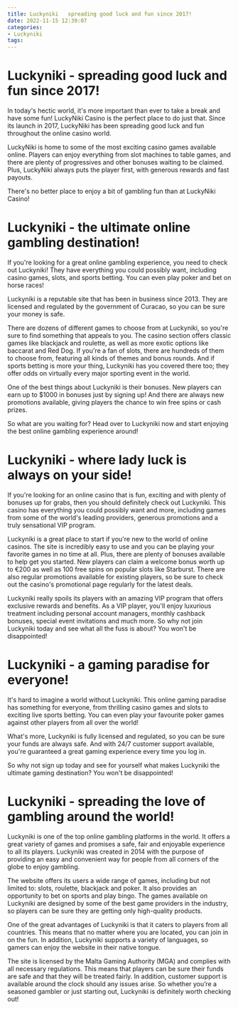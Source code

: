 ```yaml
---
title: Luckyniki   spreading good luck and fun since 2017!
date: 2022-11-15 12:39:07
categories:
- Luckyniki
tags:
---
```



#  Luckyniki - spreading good luck and fun since 2017!

In today's hectic world, it's more important than ever to take a break and have some fun! LuckyNiki Casino is the perfect place to do just that. Since its launch in 2017, LuckyNiki has been spreading good luck and fun throughout the online casino world.

LuckyNiki is home to some of the most exciting casino games available online. Players can enjoy everything from slot machines to table games, and there are plenty of progressives and other bonuses waiting to be claimed. Plus, LuckyNiki always puts the player first, with generous rewards and fast payouts.

There's no better place to enjoy a bit of gambling fun than at LuckyNiki Casino!

#  Luckyniki - the ultimate online gambling destination!

If you're looking for a great online gambling experience, you need to check out Luckyniki! They have everything you could possibly want, including casino games, slots, and sports betting. You can even play poker and bet on horse races!

Luckyniki is a reputable site that has been in business since 2013. They are licensed and regulated by the government of Curacao, so you can be sure your money is safe.

There are dozens of different games to choose from at Luckyniki, so you're sure to find something that appeals to you. The casino section offers classic games like blackjack and roulette, as well as more exotic options like baccarat and Red Dog. If you're a fan of slots, there are hundreds of them to choose from, featuring all kinds of themes and bonus rounds. And if sports betting is more your thing, Luckyniki has you covered there too; they offer odds on virtually every major sporting event in the world.

One of the best things about Luckyniki is their bonuses. New players can earn up to $1000 in bonuses just by signing up! And there are always new promotions available, giving players the chance to win free spins or cash prizes.

So what are you waiting for? Head over to Luckyniki now and start enjoying the best online gambling experience around!

#  Luckyniki - where lady luck is always on your side!

If you're looking for an online casino that is fun, exciting and with plenty of bonuses up for grabs, then you should definitely check out Luckyniki. This casino has everything you could possibly want and more, including games from some of the world's leading providers, generous promotions and a truly sensational VIP program.

Luckyniki is a great place to start if you're new to the world of online casinos. The site is incredibly easy to use and you can be playing your favorite games in no time at all. Plus, there are plenty of bonuses available to help get you started. New players can claim a welcome bonus worth up to €200 as well as 100 free spins on popular slots like Starburst. There are also regular promotions available for existing players, so be sure to check out the casino's promotional page regularly for the latest deals.

Luckyniki really spoils its players with an amazing VIP program that offers exclusive rewards and benefits. As a VIP player, you'll enjoy luxurious treatment including personal account managers, monthly cashback bonuses, special event invitations and much more. So why not join Luckyniki today and see what all the fuss is about? You won't be disappointed!

#  Luckyniki - a gaming paradise for everyone!

It's hard to imagine a world without Luckyniki. This online gaming paradise has something for everyone, from thrilling casino games and slots to exciting live sports betting. You can even play your favourite poker games against other players from all over the world!

What's more, Luckyniki is fully licensed and regulated, so you can be sure your funds are always safe. And with 24/7 customer support available, you're guaranteed a great gaming experience every time you log in.

So why not sign up today and see for yourself what makes Luckyniki the ultimate gaming destination? You won't be disappointed!

#  Luckyniki - spreading the love of gambling around the world!

Luckyniki is one of the top online gambling platforms in the world. It offers a great variety of games and promises a safe, fair and enjoyable experience to all its players. Luckyniki was created in 2014 with the purpose of providing an easy and convenient way for people from all corners of the globe to enjoy gambling.

The website offers its users a wide range of games, including but not limited to: slots, roulette, blackjack and poker. It also provides an opportunity to bet on sports and play bingo. The games available on Luckyniki are designed by some of the best game providers in the industry, so players can be sure they are getting only high-quality products.

One of the great advantages of Luckyniki is that it caters to players from all countries. This means that no matter where you are located, you can join in on the fun. In addition, Luckyniki supports a variety of languages, so gamers can enjoy the website in their native tongue.

The site is licensed by the Malta Gaming Authority (MGA) and complies with all necessary regulations. This means that players can be sure their funds are safe and that they will be treated fairly. In addition, customer support is available around the clock should any issues arise. So whether you’re a seasoned gambler or just starting out, Luckyniki is definitely worth checking out!